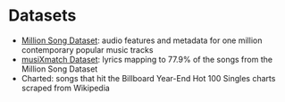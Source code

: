 # Datasets

- [Million Song Dataset](http://labrosa.ee.columbia.edu/millionsong/): audio features and metadata for one million contemporary popular music tracks
- [musiXmatch Dataset](http://labrosa.ee.columbia.edu/millionsong/musixmatch): lyrics mapping to 77.9% of the songs from the Million Song Dataset
- Charted: songs that hit the Billboard Year-End Hot 100 Singles charts scraped from Wikipedia
